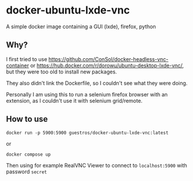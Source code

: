 # docker-ubuntu-lxde-vnc

A simple docker image containing a GUI (lxde), firefox, python

## Why?

I first tried to use https://github.com/ConSol/docker-headless-vnc-container or https://hub.docker.com/r/dorowu/ubuntu-desktop-lxde-vnc/, but they were too old to install new packages.

They also didn't link the Dockerfile, so I couldn't see what they were doing.

Personally I am using this to run a selenium firefox browser with an extension, as I couldn't use it with selenium grid/remote.

## How to use

`docker run -p 5900:5900 guestros/docker-ubuntu-lxde-vnc:latest`

or

`docker compose up`

Then using for example RealVNC Viewer to connect to `localhost:5900` with password `secret`
